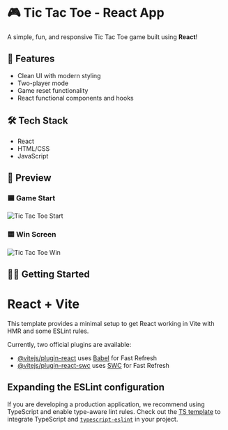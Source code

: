 # 🎮 Tic Tac Toe - React App

A simple, fun, and responsive Tic Tac Toe game built using **React**!

## 🚀 Features

- Clean UI with modern styling
- Two-player mode
- Game reset functionality
- React functional components and hooks

## 🛠️ Tech Stack

- React
- HTML/CSS
- JavaScript

## 📸 Preview

### 🟦 Game Start
![Tic Tac Toe Start](./assets/tictactoe.png)

### 🟨 Win Screen
![Tic Tac Toe Win](./assets/tictactoe2.png)



## 🧑‍💻 Getting Started



# React + Vite

This template provides a minimal setup to get React working in Vite with HMR and some ESLint rules.

Currently, two official plugins are available:

- [@vitejs/plugin-react](https://github.com/vitejs/vite-plugin-react/blob/main/packages/plugin-react/README.md) uses [Babel](https://babeljs.io/) for Fast Refresh
- [@vitejs/plugin-react-swc](https://github.com/vitejs/vite-plugin-react-swc) uses [SWC](https://swc.rs/) for Fast Refresh

## Expanding the ESLint configuration

If you are developing a production application, we recommend using TypeScript and enable type-aware lint rules. Check out the [TS template](https://github.com/vitejs/vite/tree/main/packages/create-vite/template-react-ts) to integrate TypeScript and [`typescript-eslint`](https://typescript-eslint.io) in your project.
